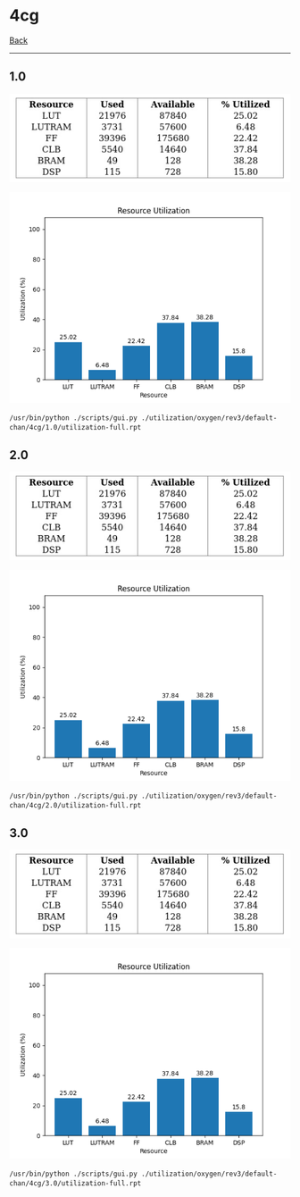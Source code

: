 # 4cg

[Back](<../rev3.md>)

---

## 1.0

<p align="center">
	<img src="../../../../../images/oxygen/rev3/default-chan/4cg/1.0/table.jpg" />
</p>

<p align="center">
	<img src="../../../../../images/oxygen/rev3/default-chan/4cg/1.0/graph.png" />
</p>

`/usr/bin/python ./scripts/gui.py ./utilization/oxygen/rev3/default-chan/4cg/1.0/utilization-full.rpt`

## 2.0

<p align="center">
	<img src="../../../../../images/oxygen/rev3/default-chan/4cg/2.0/table.jpg" />
</p>

<p align="center">
	<img src="../../../../../images/oxygen/rev3/default-chan/4cg/2.0/graph.png" />
</p>

`/usr/bin/python ./scripts/gui.py ./utilization/oxygen/rev3/default-chan/4cg/2.0/utilization-full.rpt`

## 3.0

<p align="center">
	<img src="../../../../../images/oxygen/rev3/default-chan/4cg/3.0/table.jpg" />
</p>

<p align="center">
	<img src="../../../../../images/oxygen/rev3/default-chan/4cg/3.0/graph.png" />
</p>

`/usr/bin/python ./scripts/gui.py ./utilization/oxygen/rev3/default-chan/4cg/3.0/utilization-full.rpt`

